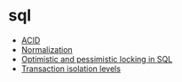 <!-- this entire file is auto-generated -->

# sql

- [ACID](ACID.md)
- [Normalization](Normalization.md)
- [Optimistic and pessimistic locking in SQL](Optimistic-pessimistic-locking-SQL.md)
- [Transaction isolation levels](Transaction-isolation-levels.md)
